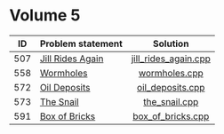 # Volume 5

| ID  |  Problem statement   |         Solution         |
|:---:|:---------------------|:------------------------:|
| 507 | [Jill Rides Again][] | [jill_rides_again.cpp][] |
| 558 | [Wormholes][]        | [wormholes.cpp][]        |
| 572 | [Oil Deposits][]     | [oil_deposits.cpp][]     |
| 573 | [The Snail][]        | [the_snail.cpp][]        |
| 591 | [Box of Bricks][]    | [box_of_bricks.cpp][]    |

[Jill Rides Again]: http://uva.onlinejudge.org/index.php?option=com_onlinejudge&Itemid=8&category=7&page=show_problem&problem=448
[Wormholes]:        http://uva.onlinejudge.org/index.php?option=com_onlinejudge&Itemid=8&category=7&page=show_problem&problem=499
[Oil Deposits]:     http://uva.onlinejudge.org/index.php?option=com_onlinejudge&Itemid=8&category=7&page=show_problem&problem=513
[The Snail]:        http://uva.onlinejudge.org/index.php?option=com_onlinejudge&Itemid=8&category=7&page=show_problem&problem=514
[Box of Bricks]:    https://uva.onlinejudge.org/index.php?option=com_onlinejudge&Itemid=8&category=7&page=show_problem&problem=532

[jill_rides_again.cpp]: jill_rides_again.cpp
[wormholes.cpp]:        wormholes.cpp
[oil_deposits.cpp]:     oil_deposits.cpp
[the_snail.cpp]:        the_snail.cpp
[box_of_bricks.cpp]:    box_of_bricks.cpp
